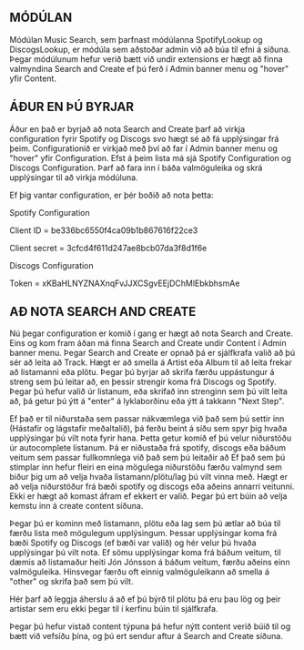 MÓDÚLAN
---------

Módúlan Music Search, sem þarfnast módúlanna SpotifyLookup og DiscogsLookup, er módúla sem aðstoðar
admin við að búa til efni á síðuna. Þegar módúlunum hefur verið bætt við undir extensions er hægt
að finna valmyndina Search and Create ef þú ferð í Admin banner menu og "hover" yfir Content.


ÁÐUR EN ÞÚ BYRJAR
-----------------

Áður en það er byrjað að nota Search and Create þarf að virkja configuration fyrir Spotify
og Discogs svo hægt sé að fá upplýsingar frá þeim. Configurationið er virkjað með því að
far í Admin banner menu og "hover" yfir Configuration. Efst á þeim lista má sjá Spotify
Configuration og Discogs Configuration. Þarf að fara inn í báða valmöguleika og skrá
upplýsingar til að virkja módúluna.

Ef þig vantar configuration, er þér boðið að nota þetta:

Spotify Configuration

Client ID = be336bc6550f4ca09b1b867616f22ce3

Client secret = 3cfcd4f611d247ae8bcb07da3f8d1f6e

Discogs Configuration

Token = xKBaHLNYZNAXnqFvJJXCSgvEEjDChMlEbkbhsmAe


AÐ NOTA SEARCH AND CREATE
-------------------------

Nú þegar configuration er komið í gang er hægt að nota Search and Create. Eins og kom fram áðan má
finna Search and Create undir Content í Admin banner menu. Þegar Search and Create er opnað þá er
sjálfkrafa valið að þú sér að leita að Track. Hægt er að smella á Artist eða Album til að leita frekar
að listamanni eða plötu. Þegar þú byrjar að skrifa færðu uppástungur á streng sem þú leitar að, en
þessir strengir koma frá Discogs og Spotify. Þegar þú hefur valið úr listanum, eða skrifað inn strenginn
sem þú vilt leita að, þá getur þú ýtt á "enter" á lyklaborðinu eða ýtt á takkann "Next Step".

Ef það er til niðurstaða sem passar nákvæmlega við það sem þú settir inn (Hástafir og lágstafir meðaltalið),
þá ferðu beint á síðu sem spyr þig hvaða upplýsingar þú vilt nota fyrir hana. Þetta getur komið ef þú velur niðurstöðu
úr autocomplete listanum. Þá er niðustaða frá spotify, discogs eða báðum veitum sem passar fullkomnlega við það sem þú leitaðir að
Ef það sem þú stimplar inn hefur fleiri en eina mögulega niðurstöðu færðu valmynd sem biður þig um að velja hvaða
listamann/plötu/lag þú vilt vinna með. Hægt er að velja niðurstöður frá bæði spotify og discogs eða aðeins annarri veitunni.
Ekki er hægt að komast áfram ef ekkert er valið. Þegar þú ert búin að velja kemstu inn á create content síðuna.

Þegar þú er kominn með listamann, plötu eða lag sem þú ætlar að búa til færðu lista með mögulegum upplýsingum.
Þessar upplýsingar koma frá bæði Spotify og Discogs (ef bæði var valið) og hér velur þú hvaða upplýsingar þú vilt nota.
Ef sömu upplýsingar koma frá báðum veitum, til dæmis að listamaður heiti Jón Jónsson á báðum veitum, færðu aðeins einn valmöguleika.
Hinsvegar færðu oft einnig valmöguleikann að smella á "other" og skrifa það sem þú vilt.

Hér þarf að leggja áherslu á að ef þú býrð til plötu þá eru þau lög og þeir artistar sem eru ekki þegar til í kerfinu búin til
sjálfkrafa.

Þegar þú hefur vistað content týpuna þá hefur nýtt content verið búið til og bætt við vefsíðu þína, og þú ert sendur aftur
á Search and Create síðuna.
